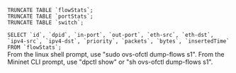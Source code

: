 <code>
TRUNCATE TABLE `flowStats`;
TRUNCATE TABLE `portStats`;
TRUNCATE TABLE `switch`;
</code>
<code>
SELECT `id`, `dpid`, `in-port`, `out-port`, `eth-src`, `eth-dst`, `ipv4-src`, `ipv4-dst`, `priority`, `packets`, `bytes`, `insertedTime` FROM `flowStats`;
</code>
From the linux shell prompt, use "sudo ovs-ofctl dump-flows s1". 
From the Mininet CLI prompt, use "dpctl show" or "sh ovs-ofctl dump-flows s1".
